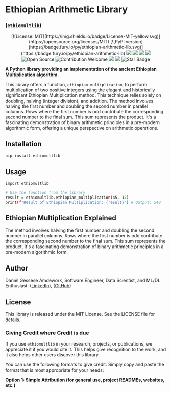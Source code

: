 # Ethiopian Arithmetic Library 

### (`ethiomultlib`)



<p align="center">
	[![License: MIT](https://img.shields.io/badge/License-MIT-yellow.svg)](https://opensource.org/licenses/MIT)
	[![PyPI version](https://badge.fury.io/py/ethiopian-arithmetic-lib.svg)](https://badge.fury.io/py/ethiopian-arithmetic-lib)
	<img src="https://komarev.com/ghpvc/?username=Danigy&color=00a0a0&style=plastic"/>
	<img src="https://visitor-badge.glitch.me/badge?page_id=Danigy/blob/master/"/>
	<img src="https://img.shields.io/github/followers/Danigy?style=social"/>
	<img src="https://img.shields.io/twitter/follow/Danigy?style=social"/>
	<img src="https://badges.frapsoft.com/os/v1/open-source.svg?v=103" alt="Open Source">
	<img src="https://img.shields.io/badge/contributions-welcome-brightgreen.svg?style=flat" alt="Contribution Welcome">
	<img src="https://img.shields.io/github/stars/Danigy/Danigy"/>
	<img src="https://img.shields.io/github/forks/Danigy/Danigy"/>
	<img src="https://img.shields.io/static/v1?label=%F0%9F%8C%9F&message=If%20Useful&style=style=flat&color=BC4E99" alt="Star Badge"/>
	 
</p>

**A Python library providing an implementation of the ancient Ethiopian Multiplication algorithm.**

This library offers a function, `ethiopian_multiplication`, to perform multiplication of two positive integers using the elegant and historically significant Ethiopian Multiplication method. This technique relies solely on doubling, halving (integer division), and addition. The method involves halving the first number and doubling the second number in parallel columns. Rows where the first number is odd contribute the corresponding second number to the final sum. This sum represents the product. It's a fascinating demonstration of binary arithmetic principles in a pre-modern algorithmic form, offering a unique perspective on arithmetic operations.

## Installation

```bash
pip install ethiomultlib
```

## Usage

```bash
import ethiomultlib

# Use the function from the library
result = ethiomultlib.ethiopian_multiplication(45, 12)
print(f"Result of Ethiopian Multiplication: {result}") # Output: 540
```

## Ethiopian Multiplication Explained

The method involves halving the first number and doubling the second number in parallel columns. Rows where the first number is odd contribute the corresponding second number to the final sum. This sum represents the product. It's a fascinating demonstration of binary arithmetic principles in a pre-modern algorithmic form.

## Author
Daniel Gessese Amdework, Software Engineer, Data Scientist, and ML/DL Enthusiast. ([LinkedIn](https://linkedin.com/in/daniel-gessese-3b744543)), ([GitHub]( https://github.com/Danigy/ethiomultlib))

## License

This library is released under the MIT License. See the LICENSE file for details.

### Giving Credit where Credit is due

If you use `ethiomultlib` in your research, projects, or publications, we appreciate it if you would cite it. This helps give recognition to the work, and it also helps other users discover this library.

You can use the following formats to give credit. Simply copy and paste the format that is most appropriate for your needs:

**Option 1: Simple Attribution (for general use, project READMEs, websites, etc.)**
